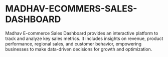 # MADHAV-ECOMMERS-SALES-DASHBOARD
Madhav E-commerce Sales Dashboard provides an interactive platform to track and analyze key sales metrics. It includes insights on revenue, product performance, regional sales, and customer behavior, empowering businesses to make data-driven decisions for growth and optimization.
